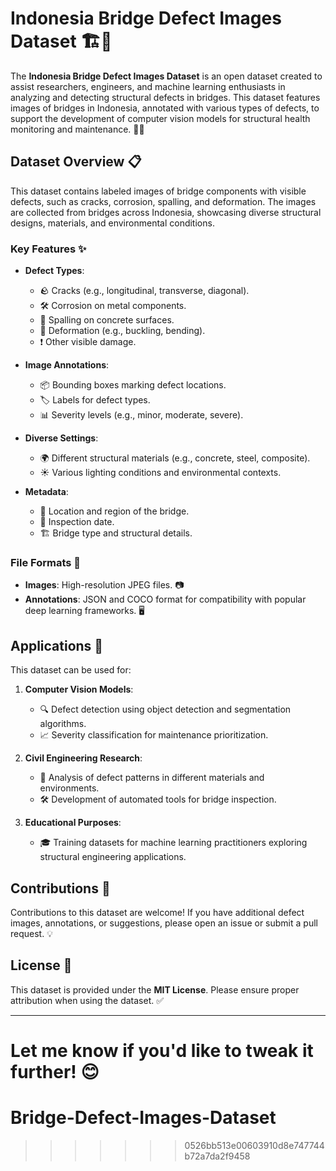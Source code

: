 # Indonesia Bridge Defect Images Dataset 🏗️📸

The **Indonesia Bridge Defect Images Dataset** is an open dataset created to assist researchers, engineers, and machine learning enthusiasts in analyzing and detecting structural defects in bridges. This dataset features images of bridges in Indonesia, annotated with various types of defects, to support the development of computer vision models for structural health monitoring and maintenance. 🌉✨

## Dataset Overview 📋

This dataset contains labeled images of bridge components with visible defects, such as cracks, corrosion, spalling, and deformation. The images are collected from bridges across Indonesia, showcasing diverse structural designs, materials, and environmental conditions.

### Key Features ✨

- **Defect Types**:
  - 🪨 Cracks (e.g., longitudinal, transverse, diagonal).
  - 🛠️ Corrosion on metal components.
  - 🧱 Spalling on concrete surfaces.
  - 🔧 Deformation (e.g., buckling, bending).
  - ❗ Other visible damage.

- **Image Annotations**:
  - 📦 Bounding boxes marking defect locations.
  - 🏷️ Labels for defect types.
  - 📊 Severity levels (e.g., minor, moderate, severe).

- **Diverse Settings**:
  - 🌍 Different structural materials (e.g., concrete, steel, composite).
  - ☀️ Various lighting conditions and environmental contexts.

- **Metadata**:
  - 📍 Location and region of the bridge.
  - 📅 Inspection date.
  - 🏗️ Bridge type and structural details.

### File Formats 📂
- **Images**: High-resolution JPEG files. 📷
- **Annotations**: JSON and COCO format for compatibility with popular deep learning frameworks. 🖥️

## Applications 🚀

This dataset can be used for:
1. **Computer Vision Models**:
   - 🔍 Defect detection using object detection and segmentation algorithms.
   - 📈 Severity classification for maintenance prioritization.

2. **Civil Engineering Research**:
   - 🧪 Analysis of defect patterns in different materials and environments.
   - 🛠️ Development of automated tools for bridge inspection.

3. **Educational Purposes**:
   - 🎓 Training datasets for machine learning practitioners exploring structural engineering applications.


## Contributions 🤝

Contributions to this dataset are welcome! If you have additional defect images, annotations, or suggestions, please open an issue or submit a pull request. 💡

## License 📜

This dataset is provided under the **MIT License**. Please ensure proper attribution when using the dataset. ✅

---

Let me know if you'd like to tweak it further! 😊
=======
# Bridge-Defect-Images-Dataset
>>>>>>> 0526bb513e00603910d8e747744b72a7da2f9458
